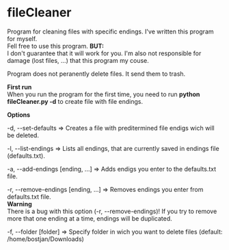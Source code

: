 # fileCleaner
Program for cleaning files with specific endings.
I've written this program for myself.<br>
Fell free to use this program.
<b>BUT:</b><br>
  I don't guarantee that it will work for you. I'm also not responsible for damage (lost files, ...) that this program my couse.

Program does not peranently delete files. It send them to trash.

<b>First run</b><br>
  When you run the program for the first time, you need to run <b>python fileCleaner.py -d</b> to create file with file endings.
 
<b>Options</b>

  -d, --set-defaults =>
          Creates a file with preditermined file endigs wich will be deleted.
          
  -l, --list-endings =>
          Lists all endings, that are currently saved in endings file (defaults.txt).

  -a, --add-endings [ending, ...] =>
          Adds endigs you enter to the defaults.txt file.
          
  -r, --remove-endings [ending, ...] =>
          Removes endings you enter from defaults.txt file.<br><b>Warning</b><br>
          There is a bug with this option (-r, --remove-endings)! If you try to remove more that one ending at a time, endings will be duplicated.
               
  -f, --folder [folder] =>
          Specify folder in wich you want to delete files (default: /home/bostjan/Downloads)
